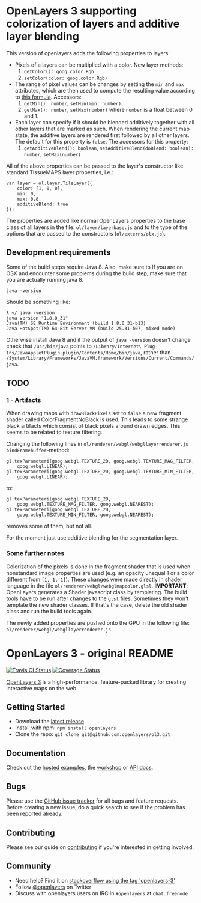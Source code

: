 # OpenLayers 3 supporting colorization of layers and additive layer blending

This version of openlayers adds the following properties to layers:

- Pixels of a layers can be multiplied with a color. New layer methods:
    1. `getColor(): goog.color.Rgb`
    2. `setColor(color: goog.color.Rgb)`
- The range of pixel values can be changes by setting the `min` and `max` attributes, which are then used to compute the resulting value according to [this formula](https://en.wikipedia.org/wiki/Normalization_(image_processing)). Accessors:
    1. `getMin(): number`, `setMin(min: number)`
    2. `getMax(): number`, `setMax(number)`
        where `number` is a float between 0 and 1.
- Each layer can specify if it should be blended additively together with all other layers that are marked as such.
  When rendering the current map state, the additive layers are rendered first followed by all other layers.
  The default for this property is `false`. The accessors for this property:
    1. `getAdditiveBlend(): boolean`, `setAdditiveBlend(doBlend: boolean): number`, `setMax(number)`

All of the above properties can be passed to the layer's constructor like standard TissueMAPS layer properties, i.e.:

    var layer = ol.layer.TileLayer({
        color: [1, 0, 0],
        min: 0,
        max: 0.8,
        additiveBlend: true
    });

The properties are added like normal OpenLayers properties to the base class of all layers in the file: `ol/layer/layerbase.js` and to the type of the options that are passed to the constructors (`ol/externs/olx.js`).

## Development requirements

Some of the build steps require Java 8. Also, make sure to
If you are on OSX and encounter some problems during the build step, make sure that you are actually running java 8.

    java -version

Should be something like:

    λ ~/ java -version
    java version "1.8.0_31"
    Java(TM) SE Runtime Environment (build 1.8.0_31-b13)
    Java HotSpot(TM) 64-Bit Server VM (build 25.31-b07, mixed mode)

Otherwise install Java 8 and if the output of `java -version` doesn't change check that `/usr/bin/java` points to `/Library/Internet\ Plug-Ins/JavaAppletPlugin.plugin/Contents/Home/bin/java`, rather than  `/System/Library/Frameworks/JavaVM.framework/Versions/Current/Commands/java`.

## TODO

### 1 - Artifacts

When drawing maps with `drawBlackPixels` set to `false` a new fragment shader called ColorFragmentNoBlack is used. This leads to some strange black artifacts which consist of black pixels around drawn edges. This seems to be related to texture filtering.

Changing the following lines in `ol/renderer/webgl/webgllayerrenderer.js` `bindFramebuffer`-method:

    gl.texParameteri(goog.webgl.TEXTURE_2D, goog.webgl.TEXTURE_MAG_FILTER,
        goog.webgl.LINEAR);
    gl.texParameteri(goog.webgl.TEXTURE_2D, goog.webgl.TEXTURE_MIN_FILTER,
        goog.webgl.LINEAR);

to:

    gl.texParameteri(goog.webgl.TEXTURE_2D,
        goog.webgl.TEXTURE_MAG_FILTER, goog.webgl.NEAREST);
    gl.texParameteri(goog.webgl.TEXTURE_2D,
        goog.webgl.TEXTURE_MIN_FILTER, goog.webgl.NEAREST);

removes some of them, but not all.

For the moment just use additive blending for the segmentation layer.


### Some further notes

Colorization of the pixels is done in the fragment shader that is used when nonstandard image properties are used (e.g. an opacity unequal 1 or a color different from `[1, 1, 1]`).
These changes were made directly in shader language in the file `ol/renderer/webgl/webglmapcolor.glsl`.
**IMPORTANT**: OpenLayers generates a Shader javascript class by templating. The build tools have to be run after changes to the `glsl` files. Sometimes they won't template the new shader classes. If that's the case, delete the old shader class and run the build tools again.

The newly added properties are pushed onto the GPU in the following file: `ol/renderer/webgl/webgllayerrenderer.js`.


# OpenLayers 3 - original README

[![Travis CI Status](https://secure.travis-ci.org/openlayers/ol3.svg)](http://travis-ci.org/#!/openlayers/ol3)
[![Coverage Status](https://coveralls.io/repos/openlayers/ol3/badge.svg?branch=master)](https://coveralls.io/r/openlayers/ol3?branch=master)

[OpenLayers 3](http://openlayers.org/) is a high-performance, feature-packed library for creating interactive maps on the web.

## Getting Started

- Download the [latest release](http://openlayers.org/download/)
- Install with npm: `npm install openlayers`
- Clone the repo: `git clone git@github.com:openlayers/ol3.git`

## Documentation

Check out the [hosted examples](http://openlayers.org/en/master/examples/), the [workshop](http://openlayers.org/workshop/) or [API docs](http://openlayers.org/en/master/apidoc/).

## Bugs

Please use the [GitHub issue tracker](https://github.com/openlayers/ol3/issues) for all bugs and feature requests. Before creating a new issue, do a quick search to see if the problem has been reported already.

## Contributing

Please see our guide on [contributing](CONTRIBUTING.md) if you're interested in getting involved.

## Community

- Need help? Find it on [stackoverflow using the tag 'openlayers-3'](http://stackoverflow.com/questions/tagged/openlayers-3)
- Follow [@openlayers](https://twitter.com/openlayers) on Twitter
- Discuss with openlayers users on IRC in `#openlayers` at `chat.freenode`
